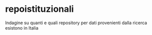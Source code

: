 # repoistituzionali
Indagine su quanti e quali repository per dati provenienti dalla ricerca esistono in Italia
